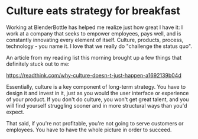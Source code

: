 # Culture eats strategy for breakfast

Working at BlenderBottle has helped me realize just how great I have it:
I work at a company that seeks to empower employees, pays well, and
is constantly innovating every element of itself. Culture, products, 
process, technology - you name it. I love that we really do "challenge
the status quo".

An article from my reading list this morning brought up a few things that
definitely stuck out to me:

https://readthink.com/why-culture-doesn-t-just-happen-a1692139b04d

Essentially, culture is a key component of long-term strategy. You have to
design it and invest in it, just as you would the user interface or experience
of your product. If you don't do culture, you won't get great talent, and you
will find yourself struggling sooner and in more structural ways than you'd expect.

That said, if you're not profitable, you're not going to serve customers or 
employees. You have to have the whole picture in order to succeed. 
